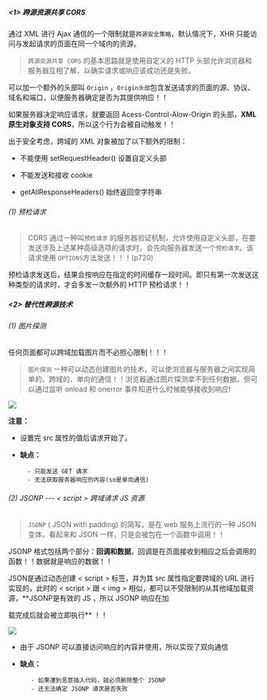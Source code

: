 ##### <1> 跨源资源共享 CORS

通过 XML 进行 Ajax 通信的一个限制就是`跨源安全策略`，默认情况下，XHR 只能访问与发起请求的页面在同一个域内的资源。

> `跨源资源共享 CORS` 的基本思路就是使用自定义的 HTTP 头部允许浏览器和服务器互相了解，以确实请求或响应该成功还是失败。

可以加一个额外的头部叫 `Origin` ，`Origin头部`包含发送请求的页面的源、协议、域名和端口，以便服务器确定是否为其提供响应！！

如果服务器决定响应请求，就要返回 Acess-Control-Alow-Origin 的头部，**XML原生对象支持 CORS**，所以这个行为会被自动触发！！

出于安全考虑，跨域的 XML 对象被加了以下额外的限制：

- 不能使用 setRequestHeader() 设置自定义头部

- 不能发送和接收 cookie

- getAllResponseHeaders() 始终返回空字符串

###### (1) 预检请求

> CORS 通过一种叫`预检请求` 的服务器验证机制，允许使用自定义头部，在要发送涉及上述某种高级选项的请求时，会先向服务器发送一个`预检请求`。该请求使用 `OPTIONS`方法发送！！！(p720)

预检请求发送后，结果会按响应在指定的时间缓存一段时间。即只有第一次发送这种类型的请求时，才会多发一次额外的 HTTP 预检请求！！

##### <2> 替代性跨源技术

###### (1) 图片探测

任何页面都可以跨域加载图片而不必担心限制！！！

> `图片探测` 一种可以动态创建图片的技术，可以使浏览器与服务器之间实现简单的、跨域的、单向的通信！！浏览器通过图片探测拿不到任何数据，但可以通过监听 onload 和 onerror 事件知道什么时候能够接收到响应!

![](C:\Users\lenovo\Desktop\哈哈\1837.jpg)

**注意：**

- 设置完 src 属性的值后请求开始了。

- **缺点：**
  
        - 只能发送 GET 请求
        - 无法获取服务器响应的内容(so是单向通信)

###### (2) JSONP  --- < script > 跨域请求 JS 资源

> `JSONP` ( JSON with padding) 的简写，是在 web 服务上流行的一种 JSON 变体，看起来和 JSON 一样，只是会被包在一个函数中调用！！

JSONP 格式包括两个部分：**回调和数据**，回调是在页面接收到相应之后会调用的函数！！数据就是响应的数据！！

JSON是通过动态创建 < script > 标签，并为其 src 属性指定要跨域的 URL 进行实现的，此时的 < script > 跟 < img > 相似，都可以不受限制的从其他域加载资源，**JSONP是有效的 JS ，所以 JSONP 响应在加

载完成后就会被立即执行** ！！

![](C:\Users\lenovo\Desktop\哈哈\1838.jpg)

- 由于 JSONP 可以直接访问响应的内容并使用，所以实现了双向通信

- **缺点：**
  
         - 如果遭到恶意插入代码，就必须删除整个 JSONP
         - 还无法确定 JSONP 请求是否失败
